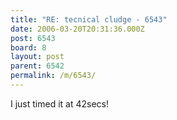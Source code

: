 ```yaml
---
title: "RE: tecnical cludge - 6543"
date: 2006-03-20T20:31:36.000Z
post: 6543
board: 8
layout: post
parent: 6542
permalink: /m/6543/
---
```

I just timed it at 42secs!

